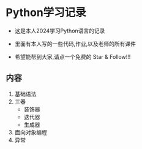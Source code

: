 # Python学习记录
- 这是本人2024学习Python语言的记录
- 里面有本人写的一些代码,作业,以及老师的所有课件

- 希望能帮到大家,请点一个免费的 Star & Follow!!!

## 内容
1. 基础语法
2. 三器
   - 装饰器
   - 迭代器
   - 生成器
3. 面向对象编程
4. 异常 